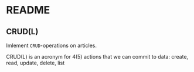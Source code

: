 # README

## CRUD(L)

Imlement `CRUD`-operations on articles.

CRUD(L) is an acronym for 4(5) actions that we can commit to data: create, read, update, delete, list 